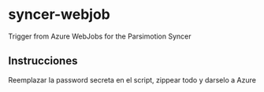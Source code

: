 syncer-webjob
=============

Trigger from Azure WebJobs for the Parsimotion Syncer

## Instrucciones

Reemplazar la password secreta en el script, zippear todo y darselo a Azure